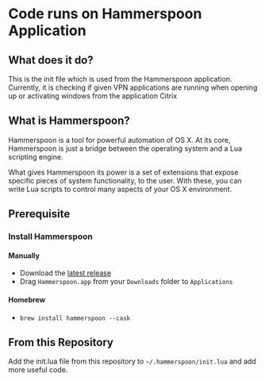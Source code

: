 # Code runs on Hammerspoon Application

## What does it do?

This is the init file which is used from the Hammerspoon application. Currently, it is checking if given VPN applications are running when opening up or activating windows from the application Citrix

## What is Hammerspoon?

Hammerspoon is a tool for powerful automation of OS X. At its core, Hammerspoon is just a bridge between the operating system and a Lua scripting engine.

What gives Hammerspoon its power is a set of extensions that expose specific pieces of system functionality, to the user. With these, you can write Lua scripts to control many aspects of your OS X environment.

## Prerequisite
### Install Hammerspoon

#### Manually
 * Download the [latest release](https://github.com/Hammerspoon/hammerspoon/releases/latest)
 * Drag `Hammerspoon.app` from your `Downloads` folder to `Applications`

#### Homebrew
  * `brew install hammerspoon --cask`
  
## From this Repository

Add the init.lua file from this repository to  `~/.hammerspoon/init.lua` and add more useful code. 
